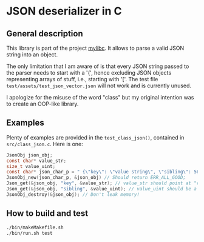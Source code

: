 # JSON deserializer in C 
## General description

This library is part of the project [mylibc](https://github.com/antonioastorino/mylibc).
It allows to parse a valid JSON string into an object.

The only limitation that I am aware of is that every JSON string passed to the parser needs to start with a '{', hence excluding JSON objects representing arrays of stuff, i.e., starting with '['.
The test file `test/assets/test_json_vector.json` will not work and is currently unused.

I apologize for the misuse of the word "class" but my original intention was to create an OOP-like library.

## Examples
Plenty of examples are provided in the `test_class_json()`, contained in `src/class_json.c`.
Here is one:

```c
JsonObj json_obj;
const char* value_str;
size_t value_uint;
const char* json_char_p = " {\"key\": \"value string\", \"sibling\": 56}";
JsonObj_new(json_char_p, &json_obj) // Should return ERR_ALL_GOOD;
Json_get(&json_obj, "key", &value_str); // value_str should point at "value string"
Json_get(&json_obj, "sibling", &value_uint); // value_uint should be a size_t with value 56
JsonObj_destroy(&json_obj); // Don't leak memory!
```

## How to build and test

```bash
./bin/makeMakefile.sh
./bin/run.sh test
```
